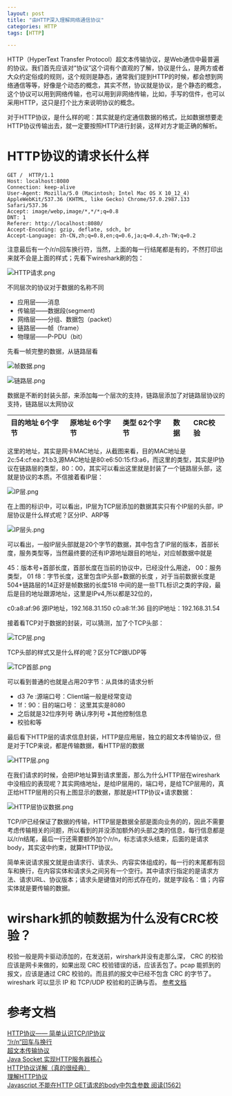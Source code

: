 ```yaml
---
layout: post
title: "由HTTP深入理解网络通信协议"
categories: HTTP
tags: [HTTP]

---
```


HTTP（HyperText Transfer Protocol）超文本传输协议，是Web通信中最普遍的协议。我们首先应该对“协议”这个词有个直观的了解，协议是什么，是两方或者大众约定俗成的规则，这个规则是静态，通常我们提到HTTP的时候，都会想到网络通信等等，好像是个动态的概念，其实不然，协议就是协议，是个静态的概念，这个协议可以用到网络传输，也可以用到非网络传输，比如，手写的信件，也可以采用HTTP，这只是打个比方来说明协议的概念。

对于HTTP协议，是什么样的呢：其实就是约定通信数据的格式，比如数据想要走HTTP协议传输出去，就一定要按照HTTP进行封装，这样对方才能正确的解析。

# HTTP协议的请求长什么样

	GET /  HTTP/1.1
	Host: localhost:8080
	Connection: keep-alive
	User-Agent: Mozilla/5.0 (Macintosh; Intel Mac OS X 10_12_4) AppleWebKit/537.36 (KHTML, like Gecko) Chrome/57.0.2987.133 Safari/537.36
	Accept: image/webp,image/*,*/*;q=0.8
	DNT: 1
	Referer: http://localhost:8080/
	Accept-Encoding: gzip, deflate, sdch, br
	Accept-Language: zh-CN,zh;q=0.8,en;q=0.6,ja;q=0.4,zh-TW;q=0.2
	
注意最后有一个/r/n回车换行符，当然，上面的每一行结尾都是有的，不然打印出来就不会是上面的样式；先看下wireshark刷的包：

![HTTP请求.png](http://upload-images.jianshu.io/upload_images/1460468-fc589562a64e3b6e.png?imageMogr2/auto-orient/strip%7CimageView2/2/w/1240)

不同层次的协议对于数据的名称不同

* 应用层——消息
* 传输层——数据段(segment)
* 网络层——分组、数据包（packet）
* 链路层——帧（frame）
* 物理层——P-PDU（bit）

先看一帧完整的数据，从链路层看

![帧数据.png](http://upload-images.jianshu.io/upload_images/1460468-f2d01e0fd24f0f96.png?imageMogr2/auto-orient/strip%7CimageView2/2/w/1240)



![链路层.png](http://upload-images.jianshu.io/upload_images/1460468-96d48b692ea61dfb.png?imageMogr2/auto-orient/strip%7CimageView2/2/w/1240)

数据是不断的封装头部，来添加每一个层次的支持，链路层添加了对链路层协议的支持，链路层以太网协议

|目的地址 6个字节|原地址 6个字节|类型 62个字节|数据|CRC校验|
|:-----|:-----|:-----|:-----|:-----|

这里的地址，其实是网卡MAC地址，从截图来看，目的MAC地址是 2c:54:cf:ea:21:b3,源MAC地址是80:e6:50:15:f3:a6，而这里的类型，其实是IP协议在链路层的类型，80：00，其实可以看出这里就是封装了一个链路层头部，这就是协议的本质。不信接着看IP层：

![IP层.png](http://upload-images.jianshu.io/upload_images/1460468-0b4062a565576506.png?imageMogr2/auto-orient/strip%7CimageView2/2/w/1240)

在上图的标识中，可以看出，IP层为TCP层添加的数据其实只有个IP层的头部，IP层协议是什么样式呢？区分IP、ARP等

![IP层头.png](http://upload-images.jianshu.io/upload_images/1460468-fbb45a59f60317f2.png?imageMogr2/auto-orient/strip%7CimageView2/2/w/1240)

可以看出，一般IP层头部就是20个字节的数据，其中包含了IP层的版本，首部长度，服务类型等，当然最终要的还有IP源地址跟目的地址，对应帧数据中就是

45：版本号+首部长度，首部长度在当前的协议中，已经没什么用途，
00：服务类型，
01 f8：字节长度，这里包含IP头部+数据的长度 ，对于当前数据长度是504+链路层的14正好是帧数据的长度518
中间的是一些TTL标识之类的字段，最后是目的地址跟源地址，这里是IPv4,所以都是32位的，

c0:a8:af:96 源IP地址，192.168.31.150
c0:a8:1f:36 目的IP地址：192.168.31.54

接着看TCP对于数据的封装，可以猜测，加了个TCP头部：

![TCP层.png](http://upload-images.jianshu.io/upload_images/1460468-e9250af2cb2aeefa.png?imageMogr2/auto-orient/strip%7CimageView2/2/w/1240)

TCP头部的样式又是什么样的呢？区分TCP跟UDP等

![TCP首部.png](http://upload-images.jianshu.io/upload_images/1460468-fcd387b81d4928b3.png?imageMogr2/auto-orient/strip%7CimageView2/2/w/1240)

可以看到普通的也就是占用20字节：从具体的请求分析

* d3 7e :源端口号：Client端一般是经常变动
* 1f：90：目的端口号： 这里其实是8080
* 之后就是32位序列号 确认序列号 +其他控制信息
* 校验和等

最后看下HTTP层的请求信息封装，HTTP是应用层，独立的超文本传输协议，但是对于TCP来说，都是传输数据，看HTTP层的数据

![HTTP层.png](http://upload-images.jianshu.io/upload_images/1460468-61c8907b2fbda494.png?imageMogr2/auto-orient/strip%7CimageView2/2/w/1240)

在我们请求的时候，会把IP地址算到请求里面，那么为什么HTTP层在wireshark中没相应的表现呢？其实网络地址，是给IP层用的，端口号，是给TCP层用的，真正给HTTP层用的只有上图显示的数据，那就是HTTP协议+请求数据：

![HTTP层协议数据.png](http://upload-images.jianshu.io/upload_images/1460468-0e8086b28b00fbb1.png?imageMogr2/auto-orient/strip%7CimageView2/2/w/1240)

	
TCP/IP已经保证了数据的传输，HTTP层是数据全部是面向业务的的，因此不需要考虑传输相关的问题，所以看到的并没添加额外的头部之类的信息，每行信息都是以/r/n结尾，最后一行还需要额外加个/r/n，标志请求头结束，后面的是请求body，其实这中约束，就算HTTP协议。

简单来说请求报文就是由请求行、请求头、内容实体组成的，每一行的末尾都有回车和换行，在内容实体和请求头之间另有一个空行。其中请求行指定的是请求方法、请求URL、协议版本；请求头是键值对的形式存在的，就是字段名：值；内容实体就是要传输的数据。



# wirshark抓的帧数据为什么没有CRC校验？

校验一般是网卡驱动添加的，在发送前，wirshark并没有走那么深，
CRC 的校验应该是网卡来做的，如果出现 CRC 校验错误的话，应该丢包了。pcap 能抓到的报文，应该是通过 CRC 校验的。而且抓的报文中已经不包含 CRC 的字节了。wireshark 可以显示 IP 和 TCP/UDP 校验和的正确与否。
[参考文档](http://blog.csdn.net/lidaqiang99/article/details/6605635)




# 参考文档

[HTTP协议—— 简单认识TCP/IP协议](http://www.cnblogs.com/roverliang/p/5176456.html)        
[“/r/n”回车与换行](http://blog.csdn.net/xuxinshao/article/details/4915903)       
[超文本传输协议](https://zh.wikipedia.org/wiki/%E8%B6%85%E6%96%87%E6%9C%AC%E4%BC%A0%E8%BE%93%E5%8D%8F%E8%AE%AE)       
[Java Socket 实现HTTP服务器核心](http://www.cnblogs.com/wuniaoheart/p/3593627.html)       
[HTTP协议详解（真的很经典）](http://www.cnblogs.com/li0803/archive/2008/11/03/1324746.html)        
[理解HTTP协议](https://mp.weixin.qq.com/s?__biz=MzAxMzQ3NzQ3Nw==&mid=2654250208&idx=3&sn=6c01e86f58054203b4797b1959874b94&chksm=8061f7eab7167efcc141e360b652f0cc35a1259470ecdd3da346d643cf92b8cffa72e7d63781&mpshare=1&scene=1&srcid=0505f6JotyzgSGveIcpz6TIf&key=979c6cda9cfa2d80331f166658cd714cf8b7ea1944addabd529b7e5309cc6ab2ce5a98659e9f4e18c9b2fc59eb8241fa2e60a7bb1ee67688bdfaef28c5929fbd9a99d51ad6253cfe6e2fe122a848f8ad&ascene=0&uin=MTYyNjMyMjk0MQ%3D%3D&devicetype=iMac+MacBookPro11%2C1+OSX+OSX+10.12.4+build(16E195)&version=12020110&nettype=WIFI&fontScale=100&pass_ticket=vYZhtCtbZFOYHhpQ7zHYksCrOXVEju6dXYbCHupVfT74GlR78sJcZh0p9YKBH6QX)          
[Javascript 不能在HTTP GET请求的body中包含参数 阅读(1562)](http://kaifage.com/notes/125/cannot-include-parameters-in-the-get-body-request-http.html)           